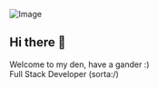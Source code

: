 ![Image](https://github.com/user-attachments/assets/55b149af-d7d4-49d9-9fa6-f0aec28d19b2)

## Hi there 👋

<!--
**garvmathur7700/garvmathur7700** is a ✨ _special_ ✨ repository because its `README.md` (this file) appears on your GitHub profile.

Here are some ideas to get you started:

- 🔭 I’m currently working on ...
- 🌱 I’m currently learning backend development
- 👯 I’m looking to collaborate on ...
- 🤔 I’m looking for help with ...
- 💬 Ask me about ...
- 📫 How to reach me: ...
- 😄 Pronouns: ...
- ⚡ Fun fact: ...
-->

Welcome to my den, have a gander :)  
Full Stack Developer (sorta:/)

